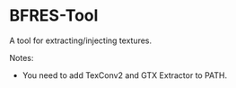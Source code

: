 # BFRES-Tool
  
A tool for extracting/injecting textures.  
  
Notes:  
* You need to add TexConv2 and GTX Extractor to PATH.  
